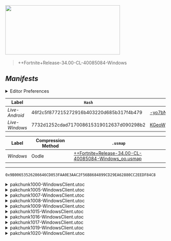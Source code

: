 <picture>
  <img src="https://raw.githubusercontent.com/Tectors/fn-archive/master/.github/source/dependents/gen.34.00.svg" width="360" height="155">
</picture>

> <!--- Spacer inbetween version -->

> ++Fortnite+Release-34.00-CL-40085084-Windows

## *Manifests*
<details>
  <summary>Editor Preferences</summary>

> <!--- Spacing that adds ``` markdown -->
    ((Value="0x13791A075C93BDB444A3BE582F7ADEA91C1EA7E70296DBB916A806C79AA80BBD",Guid="085B45A328636210BA7F89048850D3E0"),(Value="0xE66CD79207DA0C4D29D2AF9E6AF7396CC268920E03E6E88EBFD7F78E76C08019",Guid="23A4F7643C3C07459C41524C56C570D0"),(Value="0x78792AF814949CBFBEBA91E97592F9BE6DF3B69BBD43592F1A704E0A13C4B4C7",Guid="2D525F5D540A77DC64F789C8A9AEA404"),(Value="0x6ECD2271EC6401F53D32AD35338F4A3880582C56E98B681AEA2DAF92C929E86D",Guid="49A3F94560A78BE15EE711CF011D255B"),(Value="0x4D2815668BE8996DD2AB9E6880EB14CBF38A82E4128D10DD9D67D3F92D5A0008",Guid="4EFCDD6576BC90902F83172AB4B90937"),(Value="0x51D802B4B6AC1FC1BE05FD420D4E44DE40EDD404A37C84415124EA4B2C7CC897",Guid="B131DCAC656E0661C141EA1915FEB1D8"),(Value="0xBD1A2A2856BC912CEB268430BC3223C82B291A376FB1E71A35FEE5039679256C",Guid="C61E057F57D56B6DB06CEF14D9A29033"),(Value="0x420878F28CEA40DC978FA7824C6D058CBA0D8247B136B6F12CAE57CFE2C94A11",Guid="D4F62AA186C552C0319E3358A2C54AF7"),(Value="0x4D8969ECBA85DEE1F0863CD137047AA2F103F8B3DA6F6941B497B67C084E76CE",Guid="EC454874D426F991902B1D1A1FF73ECC"),(Value="0x3675972DEA03AC8F0890F16676FF8DD3449D0FE3EF19DEF6BFD84DB9863287A7",Guid="ECCFC84190935DAEEC56157511C55A47"))
</details>

| Label | `Hash` | `Route` |
| - | - | - |
| *Live-Android* | 46f2c5f877215272916b403220d685b317f4b479 | [-yo7bNuW7i1JEchOUUKqXwLCsW7NFw](https://github.com/Tectors/fn-archive/blob/master/manifests/-yo7bNuW7i1JEchOUUKqXwLCsW7NFw.manifest) |
| *Live-Windows* | 7732d1252cdad717008615319012637d090298b2 | [KGeoWpbdRMr0WpgGD0uaboLMZHeHwQ](https://github.com/Tectors/fn-archive/blob/master/manifests/KGeoWpbdRMr0WpgGD0uaboLMZHeHwQ.manifest) |

| Label | Compression Method | `.usmap` |
| - | - | - |
| *Windows* | Oodle | [++Fortnite+Release-34.00-CL-40085084-Windows_oo.usmap](https://github.com/Tectors/fn-archive/blob/master/manifests/mappings/++Fortnite+Release-34.00-CL-40085084-Windows_oo.usmap) |

---

```
0x9B00653526286646CD053FAA0E3AAC2F56B8684899CD29EA62880CC2EEDF84C8
```

<details>
  <summary>pakchunk1000-WindowsClient.utoc</summary>

  <br>

  ```
  0x13791A075C93BDB444A3BE582F7ADEA91C1EA7E70296DBB916A806C79AA80BBD
  085B45A328636210BA7F89048850D3E0:E3kaB1yTvbREo75YL3reqRwep+cCltu5FqgGx5qoC70=
  ```

  </details>

<details>
  <summary>pakchunk1005-WindowsClient.utoc</summary>

  <br>

  ```
  0xE66CD79207DA0C4D29D2AF9E6AF7396CC268920E03E6E88EBFD7F78E76C08019
  23A4F7643C3C07459C41524C56C570D0:5mzXkgfaDE0p0q+eavc5bMJokg4D5uiOv9f3jnbAgBk=
  ```

  </details>

<details>
  <summary>pakchunk1007-WindowsClient.utoc</summary>

  <br>

  ```
  0x78792AF814949CBFBEBA91E97592F9BE6DF3B69BBD43592F1A704E0A13C4B4C7
  2D525F5D540A77DC64F789C8A9AEA404:eHkq+BSUnL++upHpdZL5vm3ztpu9Q1kvGnBOChPEtMc=
  ```

  </details>

<details>
  <summary>pakchunk1008-WindowsClient.utoc</summary>

  <br>

  ```
  0x6ECD2271EC6401F53D32AD35338F4A3880582C56E98B681AEA2DAF92C929E86D
  49A3F94560A78BE15EE711CF011D255B:bs0icexkAfU9Mq01M49KOIBYLFbpi2ga6i2vkskp6G0=
  ```

  <picture><img src="https://raw.githubusercontent.com/Tectors/fn-archive/master/.github/source/dependents/referred/EID_Caddie.svg" width="100"></picture> 
</details>

<details>
  <summary>pakchunk1009-WindowsClient.utoc</summary>

  <br>

  ```
  0x4D2815668BE8996DD2AB9E6880EB14CBF38A82E4128D10DD9D67D3F92D5A0008
  4EFCDD6576BC90902F83172AB4B90937:TSgVZovomW3Sq55ogOsUy/OKguQSjRDdnWfT+S1aAAg=
  ```

  </details>

<details>
  <summary>pakchunk1015-WindowsClient.utoc</summary>

  <br>

  ```
  0x51D802B4B6AC1FC1BE05FD420D4E44DE40EDD404A37C84415124EA4B2C7CC897
  B131DCAC656E0661C141EA1915FEB1D8:UdgCtLasH8G+Bf1CDU5E3kDt1ASjfIRBUSTqSyx8yJc=
  ```

  </details>

<details>
  <summary>pakchunk1016-WindowsClient.utoc</summary>

  <br>

  ```
  0xBD1A2A2856BC912CEB268430BC3223C82B291A376FB1E71A35FEE5039679256C
  C61E057F57D56B6DB06CEF14D9A29033:vRoqKFa8kSzrJoQwvDIjyCspGjdvsecaNf7lA5Z5JWw=
  ```

  <picture><img src="https://raw.githubusercontent.com/Tectors/fn-archive/master/.github/source/dependents/referred/Shoes_UmamiGlintOchre.svg" width="100"></picture> <picture><img src="https://raw.githubusercontent.com/Tectors/fn-archive/master/.github/source/dependents/referred/Shoes_ChoreNoodleRubble.svg" width="100"></picture> <picture><img src="https://raw.githubusercontent.com/Tectors/fn-archive/master/.github/source/dependents/referred/Shoes_ChoreNoodlePebble.svg" width="100"></picture> <picture><img src="https://raw.githubusercontent.com/Tectors/fn-archive/master/.github/source/dependents/referred/Shoes_ChoreNoodleBoulder.svg" width="100"></picture> 
</details>

<details>
  <summary>pakchunk1017-WindowsClient.utoc</summary>

  <br>

  ```
  0x420878F28CEA40DC978FA7824C6D058CBA0D8247B136B6F12CAE57CFE2C94A11
  D4F62AA186C552C0319E3358A2C54AF7:Qgh48ozqQNyXj6eCTG0FjLoNgkexNrbxLK5Xz+LJShE=
  ```

  </details>

<details>
  <summary>pakchunk1019-WindowsClient.utoc</summary>

  <br>

  ```
  0x4D8969ECBA85DEE1F0863CD137047AA2F103F8B3DA6F6941B497B67C084E76CE
  EC454874D426F991902B1D1A1FF73ECC:TYlp7LqF3uHwhjzRNwR6ovED+LPab2lBtJe2fAhOds4=
  ```

  <picture><img src="https://raw.githubusercontent.com/Tectors/fn-archive/master/.github/source/dependents/referred/Wrap_KneeLens.svg" width="100"></picture> <picture><img src="https://raw.githubusercontent.com/Tectors/fn-archive/master/.github/source/dependents/referred/Pickaxe_StudyBench.svg" width="100"></picture> <picture><img src="https://raw.githubusercontent.com/Tectors/fn-archive/master/.github/source/dependents/referred/Pickaxe_KneeLens.svg" width="100"></picture> <picture><img src="https://raw.githubusercontent.com/Tectors/fn-archive/master/.github/source/dependents/referred/EID_StudyBench.svg" width="100"></picture> <picture><img src="https://raw.githubusercontent.com/Tectors/fn-archive/master/.github/source/dependents/referred/EID_KneeLens.svg" width="100"></picture> <picture><img src="https://raw.githubusercontent.com/Tectors/fn-archive/master/.github/source/dependents/referred/Character_StudyBench.svg" width="100"></picture> <picture><img src="https://raw.githubusercontent.com/Tectors/fn-archive/master/.github/source/dependents/referred/Character_KneeLens.svg" width="100"></picture> <picture><img src="https://raw.githubusercontent.com/Tectors/fn-archive/master/.github/source/dependents/referred/Backpack_StudyBench.svg" width="100"></picture> <picture><img src="https://raw.githubusercontent.com/Tectors/fn-archive/master/.github/source/dependents/referred/Backpack_KneeLens.svg" width="100"></picture> 
</details>

<details>
  <summary>pakchunk1020-WindowsClient.utoc</summary>

  <br>

  ```
  0x3675972DEA03AC8F0890F16676FF8DD3449D0FE3EF19DEF6BFD84DB9863287A7
  ECCFC84190935DAEEC56157511C55A47:NnWXLeoDrI8IkPFmdv+N00SdD+PvGd72v9hNuYYyh6c=
  ```

  <picture><img src="https://raw.githubusercontent.com/Tectors/fn-archive/master/.github/source/dependents/referred/Wrap_StudyBench.svg" width="100"></picture> 
</details>


